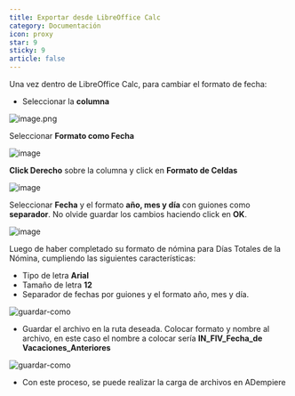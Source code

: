 ```yaml
---
title: Exportar desde LibreOffice Calc
category: Documentación
icon: proxy
star: 9
sticky: 9
article: false
---
```


Una vez dentro de LibreOffice Calc, para cambiar el formato de fecha:

- Seleccionar la **columna**

![image.png](https://i.imgur.com/VPIeqWh.png)

Seleccionar **Formato como Fecha**

![image](https://i.imgur.com/oqzsOIO.png)

**Click Derecho** sobre la columna y click en **Formato de Celdas**

![image](https://i.imgur.com/Efyt1Gq.png)

Seleccionar **Fecha** y el formato **año, mes y día** con guiones como **separador**. No olvide guardar los cambios haciendo click en **OK**.

![image](https://i.imgur.com/ceLdUf6.png)

Luego de haber completado su formato de nómina para Días Totales de la Nómina, cumpliendo las siguientes características:

- Tipo de letra **Arial**
- Tamaño de letra **12**
- Separador de fechas por guiones y el formato año, mes y día.

![guardar-como](https://github.com/JesusAlbujas/jupyter-compose-sudo/assets/134967453/a2843717-9889-42b4-afb7-19869c0baa74)

- Guardar el archivo en la ruta deseada. Colocar formato y nombre al archivo, en este caso el nombre a colocar sería **IN_FIV_Fecha_de Vacaciones_Anteriores**

![guardar-como](https://github.com/JesusAlbujas/jupyter-compose-sudo/assets/134967453/3aadedc3-6b48-4d46-a6c8-9482f7aaa07f)

- Con este proceso, se puede realizar la carga de archivos en ADempiere
